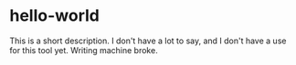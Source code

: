 # hello-world
This is a short description.
I don't have a lot to say, and I don't have a use for this tool yet. Writing machine broke.
